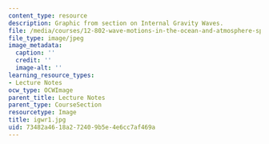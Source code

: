 ```yaml
---
content_type: resource
description: Graphic from section on Internal Gravity Waves.
file: /media/courses/12-802-wave-motions-in-the-ocean-and-atmosphere-spring-2004/73482a4618a272409b5e4e6cc7af469a_igwr1.jpg
file_type: image/jpeg
image_metadata:
  caption: ''
  credit: ''
  image-alt: ''
learning_resource_types:
- Lecture Notes
ocw_type: OCWImage
parent_title: Lecture Notes
parent_type: CourseSection
resourcetype: Image
title: igwr1.jpg
uid: 73482a46-18a2-7240-9b5e-4e6cc7af469a
---
```

